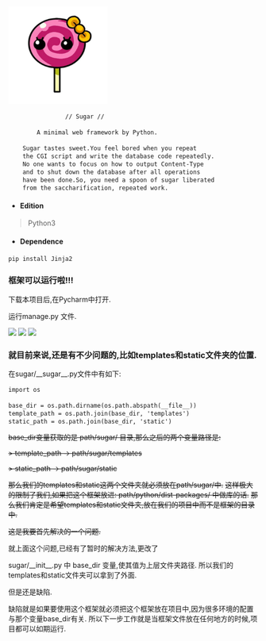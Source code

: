 <img src="./logo.png" style="width:200px">

                    // Sugar //

            A minimal web framework by Python.

        Sugar tastes sweet.You feel bored when you repeat
        the CGI script and write the database code repeatedly.
        No one wants to focus on how to output Content-Type
        and to shut down the database after all operations
        have been done.So, you need a spoon of sugar liberated
        from the saccharification, repeated work.

- #### Edition

> Python3

- #### Dependence

```
pip install Jinja2
```

### 框架可以运行啦!!!

下载本项目后,在Pycharm中打开.

运行manage.py 文件.

![](https://ip.freep.cn/592196/Screenshot%20from%202017-10-12%2010-46-16.png)
![](https://ip.freep.cn/592196/Screenshot%20from%202017-10-12%2010-45-48.png)
![](https://ip.freep.cn/592196/Screenshot%20from%202017-10-12%2010-46-00.png)


### 就目前来说,还是有不少问题的,比如templates和static文件夹的位置.

在sugar/\_\_sugar\_\_.py文件中有如下:

```
import os

base_dir = os.path.dirname(os.path.abspath(__file__))
template_path = os.path.join(base_dir, 'templates')
static_path = os.path.join(base_dir, 'static')
```

<del>base_dir变量获取的是 path/sugar/ 目录,那么之后的两个变量路径是:</del>

<del> > template_path -> path/sugar/templates</del>

<del> > static_path   -> path/sugar/static</del>

<del>那么我们的templates和static这两个文件夹就必须放在path/sugar/中.</del>
<del>这样极大的限制了我们,如果把这个框架放进: path/python/dist-packages/ 中做库的话.</del>
<del>那么我们肯定是希望templates和static文件夹,放在我们的项目中而不是框架的目录中.</del>

<del> 这是我要首先解决的一个问题. </del>

就上面这个问题,已经有了暂时的解决方法,更改了 

sugar/\_\_init\_\_.py 中 base_dir 变量,使其值为上层文件夹路径.
所以我们的templates和static文件夹可以拿到了外面.

但是还是缺陷. 

缺陷就是如果要使用这个框架就必须把这个框架放在项目中,因为很多环境的配置与那个变量base_dir有关. 所以下一步工作就是当框架文件放在任何地方的时候,项目都可以如期运行.